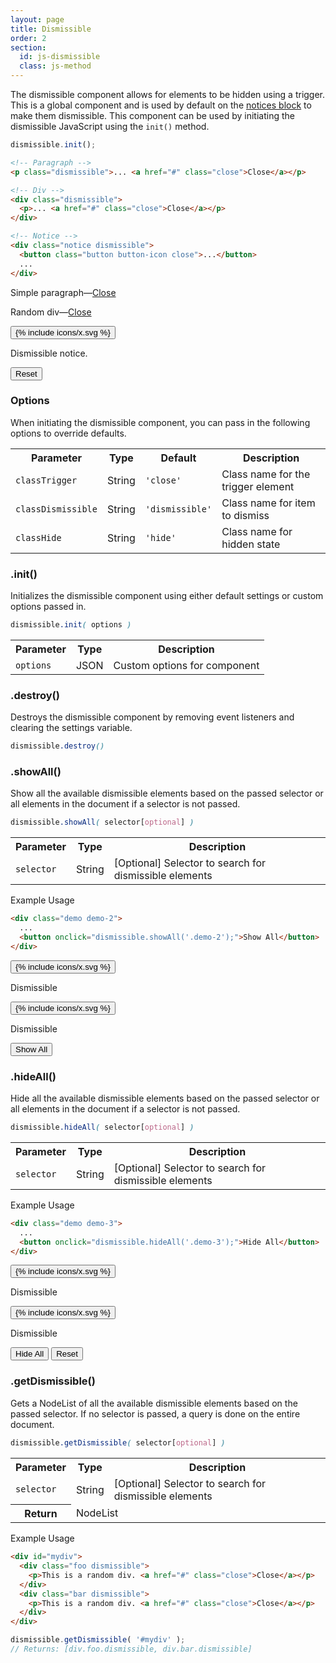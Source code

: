 ```yaml
---
layout: page
title: Dismissible
order: 2
section:
  id: js-dismissible
  class: js-method
---
```


The dismissible component allows for elements to be hidden using a trigger. This is a global component and is used by default on the [notices block](/docs/blocks/notices/) to make them dismissible. This component can be used by initiating the dismissible JavaScript using the `init()` method.

```js
dismissible.init();
```

```html
<!-- Paragraph -->
<p class="dismissible">... <a href="#" class="close">Close</a></p>

<!-- Div -->
<div class="dismissible">
  <p>... <a href="#" class="close">Close</a></p>
</div>

<!-- Notice -->
<div class="notice dismissible">
  <button class="button button-icon close">...</button>
  ...
</div>
```

<div class="demo demo-1">
  <p class="dismissible">Simple paragraph&mdash;<a href="#" class="close">Close</a></p>

  <div class="dismissible">
    <p>Random div&mdash;<a href="#" class="close">Close</a></p>
  </div>

  <div class="notice dismissible">
    <button class="button button-icon close">{% include icons/x.svg %}</button>
    <p>Dismissible notice.</p>
  </div>
  <button class="button small" onclick="dismissible.showAll('.demo-1');">Reset</button>
</div>

<div id="toc" class="toc"></div>

<section id="{{ page.section.id }}-options" class="docs-item {{ page.section.class }}" markdown="1">

### Options

When initiating the dismissible component, you can pass in the following options to override defaults.

<table class="table table-docs">
  <tr>
    <th>Parameter</th>
    <th>Type</th>
    <th>Default</th>
    <th>Description</th>
  </tr>
  <tr>
    <td><code>classTrigger</code></td>
    <td>String</td>
    <td><code>'close'</code></td>
    <td>Class name for the trigger element</td>
  </tr>
  <tr>
    <td><code>classDismissible</code></td>
    <td>String</td>
    <td><code>'dismissible'</code></td>
    <td>Class name for item to dismiss</td>
  </tr>
  <tr>
    <td><code>classHide</code></td>
    <td>String</td>
    <td><code>'hide'</code></td>
    <td>Class name for hidden state</td>
  </tr>
</table>

</section><!-- .docs-item -->

<section id="{{ page.section.id }}-init" class="docs-item {{ page.section.class }}" markdown="1">

### .init()

Initializes the dismissible component using either default settings or custom options passed in.

```scss
dismissible.init( options )
```

<table class="table table-docs">
  <tr>
    <th>Parameter</th>
    <th>Type</th>
    <th>Description</th>
  </tr>
  <tr>
    <td><code>options</code></td>
    <td>JSON</td>
    <td>Custom options for component</td>
  </tr>
</table>

</section><!-- .docs-item -->

<section id="{{ page.section.id }}-destroy" class="docs-item {{ page.section.class }}" markdown="1">

### .destroy()

Destroys the dismissible component by removing event listeners and clearing the settings variable.

```scss
dismissible.destroy()
```

</section><!-- .docs-item -->

<section id="{{ page.section.id }}-showAll" class="docs-item {{ page.section.class }}" markdown="1">

### .showAll()

Show all the available dismissible elements based on the passed selector or all elements in the document if a selector is not passed.

```scss
dismissible.showAll( selector[optional] )
```

<table class="table table-docs">
  <tr>
    <th>Parameter</th>
    <th>Type</th>
    <th>Description</th>
  </tr>
  <tr>
    <td><code>selector</code></td>
    <td>String</td>
    <td>[Optional] Selector to search for dismissible elements</td>
  </tr>
</table>

<p class="subheading">Example Usage</p>

```html
<div class="demo demo-2">
  ...
  <button onclick="dismissible.showAll('.demo-2');">Show All</button>
</div>
```

<div class="demo demo-2">
  <div class="row">
    <div class="col col-6">
      <div class="notice dismissible hide">
        <button class="button button-icon close">{% include icons/x.svg %}</button>
        <p>Dismissible</p>
      </div>
    </div>
    <div class="col col-6">
      <div class="notice dismissible inverted hide">
        <button class="button button-icon close">{% include icons/x.svg %}</button>
        <p>Dismissible</p>
      </div>
    </div>
  </div>
  <div class="row">
    <div class="col col-12">
      <button class="button small" onclick="dismissible.showAll('.demo-2');">Show All</button>
    </div>
  </div>
</div>

</section><!-- .docs-item -->

<section id="{{ page.section.id }}-hideAll" class="docs-item {{ page.section.class }}" markdown="1">

### .hideAll()

Hide all the available dismissible elements based on the passed selector or all elements in the document if a selector is not passed.

```scss
dismissible.hideAll( selector[optional] )
```

<table class="table table-docs">
  <tr>
    <th>Parameter</th>
    <th>Type</th>
    <th>Description</th>
  </tr>
  <tr>
    <td><code>selector</code></td>
    <td>String</td>
    <td>[Optional] Selector to search for dismissible elements</td>
  </tr>
</table>

<p class="subheading">Example Usage</p>

```html
<div class="demo demo-3">
  ...
  <button onclick="dismissible.hideAll('.demo-3');">Hide All</button>
</div>
```

<div class="demo demo-3">
  <div class="row">
    <div class="col col-6">
      <div class="notice dismissible">
        <button class="button button-icon close">{% include icons/x.svg %}</button>
        <p>Dismissible</p>
      </div>
    </div>
    <div class="col col-6">
      <div class="notice dismissible inverted">
        <button class="button button-icon close">{% include icons/x.svg %}</button>
        <p>Dismissible</p>
      </div>
    </div>
  </div>
  <div class="row">
    <div class="col col-12">
      <div class="button-group">
        <button class="button small" onclick="dismissible.hideAll('.demo-3');">Hide All</button>
        <button class="button small" onclick="dismissible.showAll('.demo-3');">Reset</button>
      </div>
    </div>
  </div>
</div>

</section><!-- .docs-item -->

<section id="{{ page.section.id }}-getDismissible" class="docs-item {{ page.section.class }}" markdown="1">

### .getDismissible()

Gets a NodeList of all the available dismissible elements based on the passed selector. If no selector is passed, a query is done on the entire document.

```scss
dismissible.getDismissible( selector[optional] )
```

<table class="table table-docs">
  <tr>
    <th>Parameter</th>
    <th>Type</th>
    <th>Description</th>
  </tr>
  <tr>
    <td><code>selector</code></td>
    <td>String</td>
    <td>[Optional] Selector to search for dismissible elements</td>
  </tr>
  <tr>
    <th>Return</th>
    <td colspan="3">NodeList</td>
  </tr>
</table>

<p class="subheading">Example Usage</p>

```html
<div id="mydiv">
  <div class="foo dismissible">
    <p>This is a random div. <a href="#" class="close">Close</a></p>
  </div>
  <div class="bar dismissible">
    <p>This is a random div. <a href="#" class="close">Close</a></p>
  </div>
</div>
```

```js
dismissible.getDismissible( '#mydiv' );
// Returns: [div.foo.dismissible, div.bar.dismissible]
```

</section><!-- .docs-item -->
